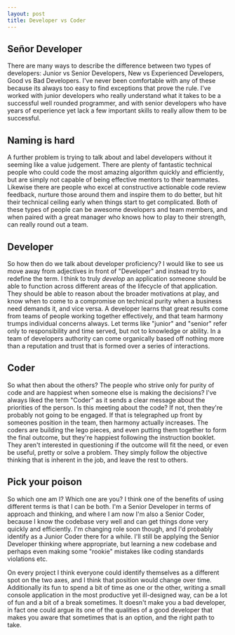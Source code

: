 ```yaml
---
layout: post
title: Developer vs Coder
---
```


## Señor Developer

There are many ways to describe the difference between two types of developers: Junior vs Senior Developers, New vs Experienced Developers, Good vs Bad Developers. I've never been comfortable with any of these because its always too easy to find exceptions that prove the rule. I've worked with junior developers who really understand what it takes to be a successful well rounded programmer, and with senior developers who have years of experience yet lack a few important skills to really allow them to be successful.

## Naming is hard

A further problem is trying to talk about and label developers without it seeming like a value judgement. There are plenty of fantastic technical people who could code the most amazing algorithm quickly and efficiently, but are simply not capable of being effective mentors to their teammates. Likewise there are people who excel at constructive actionable code review feedback, nurture those around them and inspire them to do better, but hit their technical ceiling early when things start to get complicated. Both of these types of people can be awesome developers and team members, and when paired with a great manager who knows how to play to their strength, can really round out a team.

## Developer

So how then do we talk about developer proficiency? I would like to see us move away from adjectives in front of "Developer" and instead try to redefine the term. I think to truly _develop_ an application someone should be able to function across different areas of the lifecycle of that application. They should be able to reason about the broader motivations at play, and know when to come to a compromise on technical purity when a business need demands it, and vice versa. A developer learns that great results come from teams of people working together effectively, and that team harmony trumps individual concerns always. Let terms like "junior" and "senior" refer only to responsibility and time served, but not to knowledge or ability. In a team of developers authority can come organically based off nothing more than a reputation and trust that is formed over a series of interactions.

## Coder

So what then about the others? The people who strive only for purity of code and are happiest when someone else is making the decisions? I've always liked the term "Coder" as it sends a clear message about the priorities of the person. Is this meeting about the code? If not, then they're probably not going to be engaged. If that is telegraphed up front by someones position in the team, then harmony actually increases. The coders are building the lego pieces, and even putting them together to form the final outcome, but they're happiest following the instruction booklet. They aren't interested in questioning if the outcome will fit the need, or even be useful, pretty or solve a problem. They simply follow the objective thinking that is inherent in the job, and leave the rest to others.

## Pick your poison

So which one am I? Which one are you? I think one of the benefits of using different terms is that I can be both. I'm a Senior Developer in terms of approach and thinking, and where I am now I'm also a Senior Coder, because I know the codebase very well and can get things done very quickly and efficiently. I'm changing role soon though, and I'd probably identify as a Junior Coder there for a while. I'll still be applying the Senior Developer thinking where appropriate, but learning a new codebase and perhaps even making some "rookie" mistakes like coding standards violations etc.

On every project I think everyone could identify themselves as a different spot on the two axes, and I think that position would change over time. Additionally its fun to spend a bit of time as one or the other, writing a small console application in the most productive yet ill-designed way, can be a lot of fun and a bit of a break sometimes. It doesn't make you a bad developer, in fact one could argue its one of the qualities of a good developer that makes you aware that sometimes that is an option, and the right path to take.